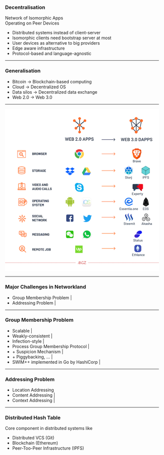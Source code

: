 ### Decentralisation

Network of Isomorphic Apps <br>
Operating on Peer Devices

- Distributed systems instead of client-server 
- Isomorphic clients need bootstrap server at most  
- User devices as alternative to big providers 
- Edge aware infrastructure 
- Protocol-based and language-agnostic 

---

### Generalisation


- Bitcoin -> Blockchain-based computing
- Cloud -> Decentralized OS
- Data silos -> Decentralized data exchange
- Web 2.0 -> Web 3.0


---

![Web 2.0 - Web 3.0](assets/image/web2-3.0.png)

---
### Major Challenges in Networkland

- Group Membership Problem |
- Addressing Problem |

---

### Group Membership Problem

- Scalable |
- Weakly-consistent |
- Infection-style |
- Process Group Membership Protocol |
- \+ Suspicion Mechanism |
- \+ Piggybacking, ... |
- SWIM++ implemented in Go by HashiCorp |

---
### Addressing Problem

- Location Addressing
- Content Addressing |
- Context Addressing |

---

### Distributed Hash Table

Core component in distributed systems like

- Distributed VCS (Git)
- Blockchain (Ethereum)
- Peer-Too-Peer Infrastructure (IPFS)

